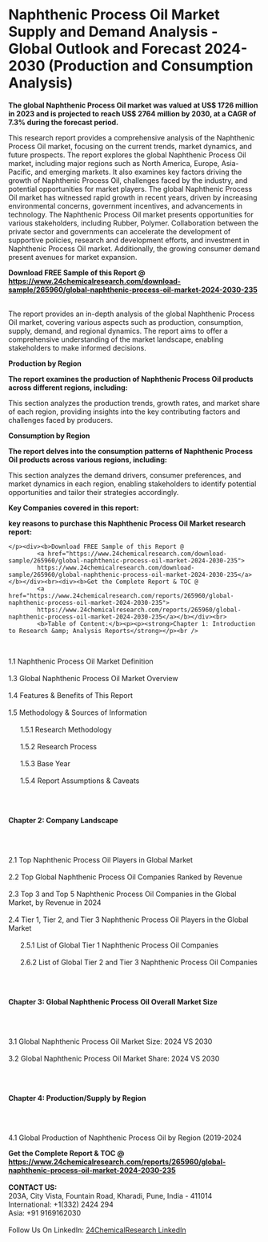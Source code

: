 <h1>Naphthenic Process Oil Market Supply and Demand Analysis - Global Outlook and Forecast 2024-2030 (Production and Consumption Analysis)</h1><p><strong>The global Naphthenic Process Oil market was valued at US$ 1726 million in 2023 and is projected to reach US$ 2764 million by 2030, at a CAGR of 7.3% during the forecast period.</strong></p><p>
</p><p>This research report provides a comprehensive analysis of the Naphthenic Process Oil market, focusing on the current trends, market dynamics, and future prospects. The report explores the global Naphthenic Process Oil market, including major regions such as North America, Europe, Asia-Pacific, and emerging markets. It also examines key factors driving the growth of Naphthenic Process Oil, challenges faced by the industry, and potential opportunities for market players. The global Naphthenic Process Oil market has witnessed rapid growth in recent years, driven by increasing environmental concerns, government incentives, and advancements in technology. The Naphthenic Process Oil market presents opportunities for various stakeholders, including Rubber, Polymer. Collaboration between the private sector and governments can accelerate the development of supportive policies, research and development efforts, and investment in Naphthenic Process Oil market. Additionally, the growing consumer demand present avenues for market expansion. </p><div><b>Download FREE Sample of this Report @ 
            <a href="https://www.24chemicalresearch.com/download-sample/265960/global-naphthenic-process-oil-market-2024-2030-235">
            https://www.24chemicalresearch.com/download-sample/265960/global-naphthenic-process-oil-market-2024-2030-235</a></b></div><br><p>
</p><p>The report provides an in-depth analysis of the global Naphthenic Process Oil market, covering various aspects such as production, consumption, supply, demand, and regional dynamics. The report aims to offer a comprehensive understanding of the market landscape, enabling stakeholders to make informed decisions.</p><p>
</p><p><strong>Production by Region</strong></p><p>
</p><p><strong>The report examines the production of Naphthenic Process Oil products across different regions, including:</strong></p><p>
</p><p>
</p><p>This section analyzes the production trends, growth rates, and market share of each region, providing insights into the key contributing factors and challenges faced by producers.</p><p>
</p><p><strong>Consumption by Region</strong></p><p>
</p><p><strong>The report delves into the consumption patterns of Naphthenic Process Oil products across various regions, including:</strong></p><p>
</p><p>
	</p><p>
</p><p>This section analyzes the demand drivers, consumer preferences, and market dynamics in each region, enabling stakeholders to identify potential opportunities and tailor their strategies accordingly.</p><p>
<strong>Key Companies covered in this report:</strong></p><p>
</p><p>
</p><p><strong>key reasons to purchase this Naphthenic Process Oil Market research report:</strong></p><p>

	</p><div><b>Download FREE Sample of this Report @ 
            <a href="https://www.24chemicalresearch.com/download-sample/265960/global-naphthenic-process-oil-market-2024-2030-235">
            https://www.24chemicalresearch.com/download-sample/265960/global-naphthenic-process-oil-market-2024-2030-235</a></b></div><br><div><b>Get the Complete Report & TOC @ 
            <a href="https://www.24chemicalresearch.com/reports/265960/global-naphthenic-process-oil-market-2024-2030-235">
            https://www.24chemicalresearch.com/reports/265960/global-naphthenic-process-oil-market-2024-2030-235</a></b></div><br>
            <b>Table of Content:</b><p><p><strong>Chapter 1: Introduction to Research &amp; Analysis Reports</strong></p><br />
<br />
<p>1.1 Naphthenic Process Oil  Market Definition<br /><br />
1.3 Global Naphthenic Process Oil  Market Overview<br /><br />
1.4 Features &amp; Benefits of This Report<br /><br />
1.5 Methodology &amp; Sources of Information<br /><br />
&nbsp;&nbsp;&nbsp;&nbsp;&nbsp; 1.5.1 Research Methodology<br /><br />
&nbsp;&nbsp;&nbsp;&nbsp;&nbsp; 1.5.2 Research Process<br /><br />
&nbsp;&nbsp;&nbsp;&nbsp;&nbsp; 1.5.3 Base Year<br /><br />
&nbsp;&nbsp;&nbsp;&nbsp;&nbsp; 1.5.4 Report Assumptions &amp; Caveats</p><br />
<br />
<p><strong>Chapter 2: Company Landscape</strong></p><br />
<br />
<p>2.1 Top Naphthenic Process Oil  Players in Global Market<br /><br />
2.2 Top Global Naphthenic Process Oil  Companies Ranked by Revenue<br /><br />
2.3 Top 3 and Top 5 Naphthenic Process Oil  Companies in the Global Market, by Revenue in 2024<br /><br />
2.4 Tier 1, Tier 2, and Tier 3 Naphthenic Process Oil  Players in the Global Market<br /><br />
&nbsp;&nbsp;&nbsp;&nbsp;&nbsp; 2.5.1 List of Global Tier 1 Naphthenic Process Oil  Companies<br /><br />
&nbsp;&nbsp;&nbsp;&nbsp;&nbsp; 2.6.2 List of Global Tier 2 and Tier 3 Naphthenic Process Oil  Companies</p><br />
<br />
<p><strong>Chapter 3: Global Naphthenic Process Oil  Overall Market Size</strong></p><br />
<br />
<p>3.1 Global Naphthenic Process Oil  Market Size: 2024 VS 2030<br /><br />
3.2 Global Naphthenic Process Oil  Market Share: 2024 VS 2030</p><br />
<br />
<p><strong>Chapter 4: Production/Supply by Region</strong></p><br />
<br />
<p>4.1 Global Production of Naphthenic Process Oil  by Region (2019-2024</p><div><b>Get the Complete Report & TOC @ 
            <a href="https://www.24chemicalresearch.com/reports/265960/global-naphthenic-process-oil-market-2024-2030-235">
            https://www.24chemicalresearch.com/reports/265960/global-naphthenic-process-oil-market-2024-2030-235</a></b></div><br><b>CONTACT US:</b><br>
            203A, City Vista, Fountain Road, Kharadi, Pune, India - 411014<br>
            International: +1(332) 2424 294<br>
            Asia: +91 9169162030 <br><br>
            Follow Us On LinkedIn: <a href="https://www.linkedin.com/company/24chemicalresearch/">24ChemicalResearch LinkedIn</a>